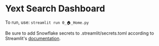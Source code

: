 # Yext Search Dashboard

To run, use: `streamlit run 0_🏠_Home.py`

Be sure to add Snowflake secrets to .streamlit/secrets.toml according to Streamlit's [documentation](https://docs.streamlit.io/knowledge-base/tutorials/databases/snowflake).
